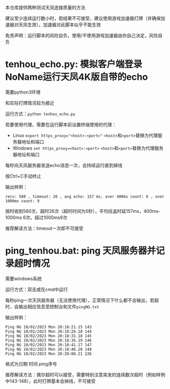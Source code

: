 本仓库提供两种测试天凤连接质量的方法

建议至少连续运行数小时，若结果不可接受，建议使用游戏加速器打牌（并确保加速器对天凤生效）。加速器对此脚本似乎不能生效

免责声明：运行脚本的风险自负，使用/不使用游戏加速器由你自己决定，风险自负

# tenhou_echo.py: 模拟客户端登录NoName运行天凤4K版自带的echo

需要python3环境

和实际打牌情况较为接近

运行方式：`python tenhou_echo.py`

若要使用代理，需要在运行脚本前设置终端使用的代理：

- Linux 
  `export https_proxy="<host>:<port>"`
   `<host>`和`<port>`替换为代理服务器地址和端口
- Windows
  `set https_proxy=<host>:<port>` 
  `<host>`和`<port>`替换为代理服务器地址和端口

每秒向天凤服务器发送echo消息一次，会持续运行直到掉线

按Ctrl+C手动终止

输出样例：

`recv: 580 , timeout: 26 , avg echo: 157 ms, over 400ms count: 6 , over 1000ms count: 9`

按时收到580次，超时26次（超时时间为5秒），平均往返时延157ms，400ms-1000ms 6次，超过1000ms9次

推荐解读方法：timeout一次即不可接受

# ping_tenhou.bat: ping 天凤服务器并记录超时情况

需要windows系统

运行方式：双击或在cmd中运行

每秒ping一次天凤服务器（无法使用代理），正常情况下什么都不会输出，若超时，会输出相应信息至控制台和文件`pingNG.txt`

输出样例：

```
Ping NG 10/02/2023 Mon 20:18:21.15 143 
Ping NG 10/02/2023 Mon 20:18:26.18 144 
Ping NG 10/02/2023 Mon 20:18:31.18 145 
Ping NG 10/02/2023 Mon 20:18:36.19 146 
Ping NG 10/02/2023 Mon 20:18:41.17 147 
Ping NG 10/02/2023 Mon 20:18:46.20 148 
Ping NG 10/02/2023 Mon 20:20:08.21 226 
```

格式为日期 时间 ping序号

推荐解读方法：偶尔超时可以接受，需要特别注意突发的连续数次超时（例如样例中143-148），此时打牌基本会掉线，不可接受

